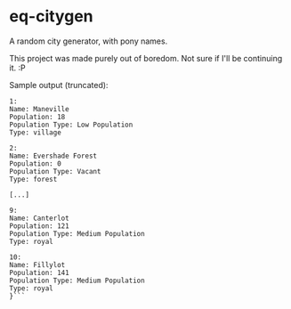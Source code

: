 # eq-citygen
A random city generator, with pony names.

This project was made purely out of boredom. Not sure if I'll be continuing it. :P

Sample output (truncated):
```{
1:
Name: Maneville
Population: 18
Population Type: Low Population
Type: village

2:
Name: Evershade Forest
Population: 0
Population Type: Vacant
Type: forest

[...]

9:
Name: Canterlot
Population: 121
Population Type: Medium Population
Type: royal

10:
Name: Fillylot
Population: 141
Population Type: Medium Population
Type: royal
}```